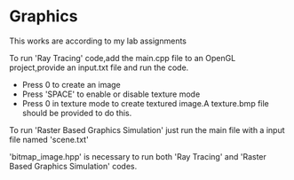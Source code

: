 # Graphics

This works are according to my lab assignments

To run 'Ray Tracing' code,add the main.cpp file to an OpenGL project,provide an input.txt file and run the code.

 * Press 0 to create an image 
 * Press 'SPACE' to enable or disable texture mode
 * Press 0 in texture mode to create textured image.A texture.bmp file should be provided to do this.
 
 To run 'Raster Based Graphics Simulation' just run the main file with a input file named 'scene.txt'
 
'bitmap_image.hpp' is necessary to run both 'Ray Tracing' and 'Raster Based Graphics Simulation' codes.
 
